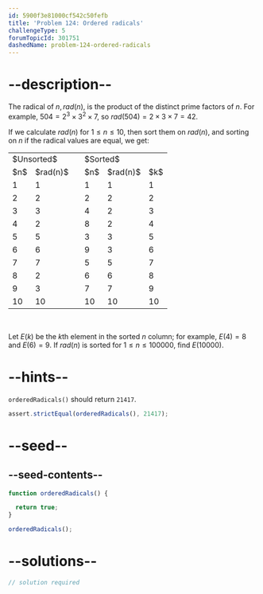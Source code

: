 ```yaml
---
id: 5900f3e81000cf542c50fefb
title: 'Problem 124: Ordered radicals'
challengeType: 5
forumTopicId: 301751
dashedName: problem-124-ordered-radicals
---
```


# --description--

The radical of $n, rad(n)$, is the product of the distinct prime factors of $n$. For example, $504 = 2^3 × 3^2 × 7$, so $rad(504) = 2 × 3 × 7 = 42$.

If we calculate $rad(n)$ for $1 ≤ n ≤ 10$, then sort them on $rad(n)$, and sorting on $n$ if the radical values are equal, we get:

<div style="text-align: center;">
  <table cellpadding="2" cellspacing="0" border="0" align="center">
    <tbody>
      <tr>
        <td colspan="2">$Unsorted$</td>
        <td></td>
        <td colspan="3">$Sorted$</td>
      </tr>
      <tr>
        <td>$n$</td>
        <td>$rad(n)$</td>
        <td></td>
        <td>$n$</td>
        <td>$rad(n)$</td>
        <td>$k$</td>
      </tr>
      <tr>
        <td>1</td>
        <td>1</td>
        <td></td>
        <td>1</td>
        <td>1</td>
        <td>1</td>
      </tr>
      <tr>
        <td>2</td>
        <td>2</td>
        <td></td>
        <td>2</td>
        <td>2</td>
        <td>2</td>
      </tr>
      <tr>
        <td>3</td>
        <td>3</td>
        <td></td>
        <td>4</td>
        <td>2</td>
        <td>3</td>
      </tr>
      <tr>
        <td>4</td>
        <td>2</td>
        <td></td>
        <td>8</td>
        <td>2</td>
        <td>4</td>
      </tr>
      <tr>
        <td>5</td>
        <td>5</td>
        <td></td>
        <td>3</td>
        <td>3</td>
        <td>5</td>
      </tr>
      <tr>
        <td>6</td>
        <td>6</td>
        <td></td>
        <td>9</td>
        <td>3</td>
        <td>6</td>
      </tr>
      <tr>
        <td>7</td>
        <td>7</td>
        <td></td>
        <td>5</td>
        <td>5</td>
        <td>7</td>
      </tr>
      <tr>
        <td>8</td>
        <td>2</td>
        <td></td>
        <td>6</td>
        <td>6</td>
        <td>8</td>
      </tr>
      <tr>
        <td>9</td>
        <td>3</td>
        <td></td>
        <td>7</td>
        <td>7</td>
        <td>9</td>
      </tr>
      <tr>
        <td>10</td>
        <td>10</td>
        <td></td>
        <td>10</td>
        <td>10</td>
        <td>10</td>
      </tr>
    </tbody>
  </table>
</div><br>

Let $E(k)$ be the $k$th element in the sorted $n$ column; for example, $E(4) = 8$ and $E(6) = 9$. If $rad(n)$ is sorted for $1 ≤ n ≤ 100000$, find $E(10000)$.

# --hints--

`orderedRadicals()` should return `21417`.

```js
assert.strictEqual(orderedRadicals(), 21417);
```

# --seed--

## --seed-contents--

```js
function orderedRadicals() {

  return true;
}

orderedRadicals();
```

# --solutions--

```js
// solution required
```
